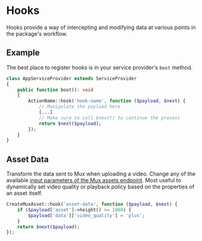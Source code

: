 # Hooks

Hooks provide a way of intercepting and modifying data at various points in the package's workflow.

## Example

The best place to register hooks is in your service provider's `boot` method.

```php
class AppServiceProvider extends ServiceProvider
{
    public function boot(): void
    {
        ActionName::hook('hook-name', function ($payload, $next) {
            // Manipulate the payload here
            [...]
            // Make sure to call $next() to continue the process
            return $next($payload);
        });
    }
}
```

## Asset Data

Transform the data sent to Mux when uploading a video. Change any of the available
[input parameters of the Mux assets endpoint](https://www.mux.com/docs/api-reference/video/assets/create-asset).
Most useful to dynamically set video quality or playback policy based on the properties of an asset itself.

```php
CreateMuxAsset::hook('asset-data', function ($payload, $next) {
    if ($payload['asset']->height() >= 1080) {
        $payload['data']['video_quality'] = 'plus';
    }
    return $next($payload);
});
```

